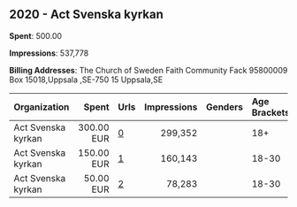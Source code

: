 ## 2020 - Act Svenska kyrkan 
**Spent**: 500.00

**Impressions**: 537,778

**Billing Addresses**: The Church of Sweden Faith Community Fack 95800009 Box 15018,Uppsala ,SE-750 15 Uppsala,SE

|Organization|Spent|Urls|Impressions|Genders|Age Brackets|Country Codes|
|:---|---:|:---|---:|:---|:---|:---|
|Act Svenska kyrkan|300.00 EUR|[0](https://www.snap.com/political-ads/asset/ff76b0895c266dadf7b43ee3abf89dbe7574c8050ff945c8984a799be9ac83e6?mediaType=jpeg)|299,352||18+|sweden|
|Act Svenska kyrkan|150.00 EUR|[1](https://www.snap.com/political-ads/asset/06ae0754d9c9b8d18072783fcc3ebf21b648b5556f5b8c5d1018e9d02c81433d?mediaType=mp4)|160,143||18-30|sweden|
|Act Svenska kyrkan|50.00 EUR|[2](https://www.snap.com/political-ads/asset/4a94aba3f9c63ceb13d7cb701b01d3300acce947eeda12218aac76be78975229?mediaType=mp4)|78,283||18-30|sweden|
